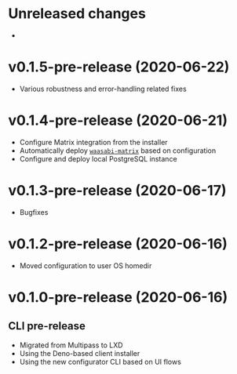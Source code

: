 # Unreleased changes

- 

# v0.1.5-pre-release (2020-06-22)

- Various robustness and error-handling related fixes


# v0.1.4-pre-release (2020-06-21)

- Configure Matrix integration from the installer
- Automatically deploy [`waasabi-matrix`](https://github.com/baytechc/waasabi-matrix) based on configuration
- Configure and deploy local PostgreSQL instance


# v0.1.3-pre-release (2020-06-17)

- Bugfixes


# v0.1.2-pre-release (2020-06-16)

- Moved configuration to user OS homedir


# v0.1.0-pre-release (2020-06-16)

## CLI pre-release

- Migrated from Multipass to LXD
- Using the Deno-based client installer
- Using the new configurator CLI based on UI flows
